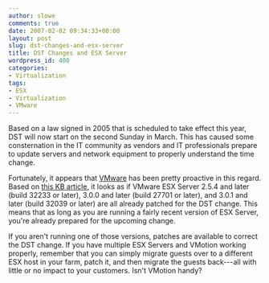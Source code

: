 ```yaml
---
author: slowe
comments: true
date: 2007-02-02 09:34:33+00:00
layout: post
slug: dst-changes-and-esx-server
title: DST Changes and ESX Server
wordpress_id: 408
categories:
- Virtualization
tags:
- ESX
- Virtualization
- VMware
---
```


Based on a law signed in 2005 that is scheduled to take effect this year, DST will now start on the second Sunday in March. This has caused some consternation in the IT community as vendors and IT professionals prepare to update servers and network equipment to properly understand the time change.

Fortunately, it appears that [VMware](http://www.vmware.com/) has been pretty proactive in this regard. Based on [this KB article](http://kb.vmware.com/KanisaPlatform/Publishing/224/8695824_f.SAL_Public.html), it looks as if VMware ESX Server 2.5.4 and later (build 32233 or later), 3.0.0 and later (build 27701 or later), and 3.0.1 and later (build 32039 or later) are all already patched for the DST change. This means that as long as you are running a fairly recent version of ESX Server, you're already prepared for the upcoming change.

If you aren't running one of those versions, patches are available to correct the DST change. If you have multiple ESX Servers and VMotion working properly, remember that you can simply migrate guests over to a different ESX host in your farm, patch it, and then migrate the guests back---all with little or no impact to your customers. Isn't VMotion handy?
